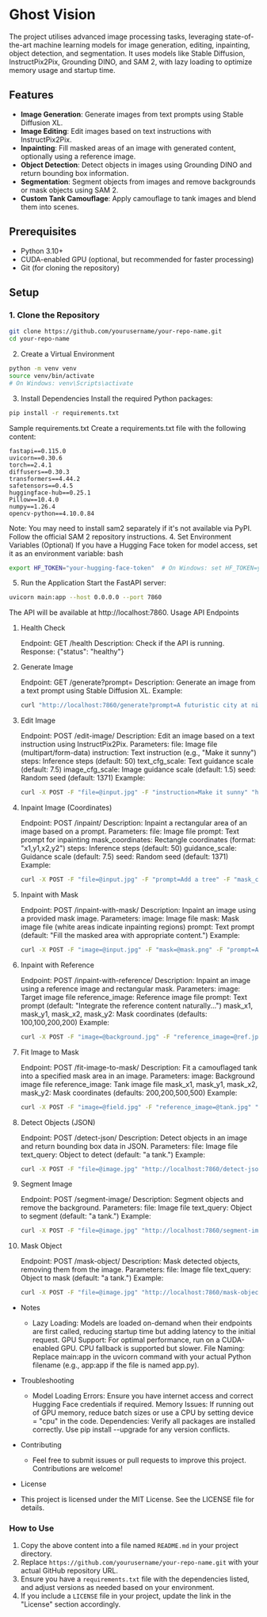 
# Ghost Vision 

The project utilises advanced image processing tasks, leveraging state-of-the-art machine learning models for image generation, editing, inpainting, object detection, and segmentation. It uses models like Stable Diffusion, InstructPix2Pix, Grounding DINO, and SAM 2, with lazy loading to optimize memory usage and startup time.

## Features
- **Image Generation**: Generate images from text prompts using Stable Diffusion XL.
- **Image Editing**: Edit images based on text instructions with InstructPix2Pix.
- **Inpainting**: Fill masked areas of an image with generated content, optionally using a reference image.
- **Object Detection**: Detect objects in images using Grounding DINO and return bounding box information.
- **Segmentation**: Segment objects from images and remove backgrounds or mask objects using SAM 2.
- **Custom Tank Camouflage**: Apply camouflage to tank images and blend them into scenes.

## Prerequisites
- Python 3.10+
- CUDA-enabled GPU (optional, but recommended for faster processing)
- Git (for cloning the repository)

## Setup

### 1. Clone the Repository
```bash
git clone https://github.com/yourusername/your-repo-name.git
cd your-repo-name
```
2. Create a Virtual Environment
```bash
python -m venv venv
source venv/bin/activate  
# On Windows: venv\Scripts\activate
```
3. Install Dependencies
Install the required Python packages:
```bash
pip install -r requirements.txt
```
Sample requirements.txt
Create a requirements.txt file with the following content:
```
fastapi==0.115.0
uvicorn==0.30.6
torch==2.4.1
diffusers==0.30.3
transformers==4.44.2
safetensors==0.4.5
huggingface-hub==0.25.1
Pillow==10.4.0
numpy==1.26.4
opencv-python==4.10.0.84
```

Note: You may need to install sam2 separately if it's not available via PyPI. Follow the official SAM 2 repository instructions.
4. Set Environment Variables (Optional)
If you have a Hugging Face token for model access, set it as an environment variable:
bash
```bash
export HF_TOKEN="your-hugging-face-token"  # On Windows: set HF_TOKEN=your-hugging-face-token
```
5. Run the Application
Start the FastAPI server:
```bash
uvicorn main:app --host 0.0.0.0 --port 7860
```
The API will be available at http://localhost:7860.
Usage
API Endpoints
1. Health Check

    Endpoint: GET /health
    Description: Check if the API is running.
    Response: {"status": "healthy"}

2. Generate Image

    Endpoint: GET /generate?prompt=<text>
    Description: Generate an image from a text prompt using Stable Diffusion XL.
    Example:
    ``` bash
    curl "http://localhost:7860/generate?prompt=A futuristic city at night" -o generated_image.png
    ```
3. Edit Image

    Endpoint: POST /edit-image/
    Description: Edit an image based on a text instruction using InstructPix2Pix.
    Parameters:
        file: Image file (multipart/form-data)
        instruction: Text instruction (e.g., "Make it sunny")
        steps: Inference steps (default: 50)
        text_cfg_scale: Text guidance scale (default: 7.5)
        image_cfg_scale: Image guidance scale (default: 1.5)
        seed: Random seed (default: 1371)
    Example:
    ```bash
    curl -X POST -F "file=@input.jpg" -F "instruction=Make it sunny" "http://localhost:7860/edit-image/" -o edited_image.png
    ```
4. Inpaint Image (Coordinates)

    Endpoint: POST /inpaint/
    Description: Inpaint a rectangular area of an image based on a prompt.
    Parameters:
        file: Image file
        prompt: Text prompt for inpainting
        mask_coordinates: Rectangle coordinates (format: "x1,y1,x2,y2")
        steps: Inference steps (default: 50)
        guidance_scale: Guidance scale (default: 7.5)
        seed: Random seed (default: 1371)
    Example:
    ```bash
    curl -X POST -F "file=@input.jpg" -F "prompt=Add a tree" -F "mask_coordinates=100,100,200,200" "http://localhost:7860/inpaint/" -o inpainted_image.png
    ```
5. Inpaint with Mask

    Endpoint: POST /inpaint-with-mask/
    Description: Inpaint an image using a provided mask image.
    Parameters:
        image: Image file
        mask: Mask image file (white areas indicate inpainting regions)
        prompt: Text prompt (default: "Fill the masked area with appropriate content.")
    Example:
    ```bash
    curl -X POST -F "image=@input.jpg" -F "mask=@mask.png" -F "prompt=Add a river" "http://localhost:7860/inpaint-with-mask/" -o inpainted_image.png
    ```
6. Inpaint with Reference

    Endpoint: POST /inpaint-with-reference/
    Description: Inpaint an image using a reference image and rectangular mask.
    Parameters:
        image: Target image file
        reference_image: Reference image file
        prompt: Text prompt (default: "Integrate the reference content naturally...")
        mask_x1, mask_y1, mask_x2, mask_y2: Mask coordinates (defaults: 100,100,200,200)
    Example:
    ```bash
    curl -X POST -F "image=@background.jpg" -F "reference_image=@ref.jpg" -F "mask_x1=100" -F "mask_y1=100" -F "mask_x2=200" -F "mask_y2=200" "http://localhost:7860/inpaint-with-reference/" -o result.png
    ```
7. Fit Image to Mask

    Endpoint: POST /fit-image-to-mask/
    Description: Fit a camouflaged tank into a specified mask area in an image.
    Parameters:
        image: Background image file
        reference_image: Tank image file
        mask_x1, mask_y1, mask_x2, mask_y2: Mask coordinates (defaults: 200,200,500,500)
    Example:
    ```bash
    curl -X POST -F "image=@field.jpg" -F "reference_image=@tank.jpg" "http://localhost:7860/fit-image-to-mask/" -o fitted_image.png
    ```
8. Detect Objects (JSON)

    Endpoint: POST /detect-json/
    Description: Detect objects in an image and return bounding box data in JSON.
    Parameters:
        file: Image file
        text_query: Object to detect (default: "a tank.")
    Example:
    ```bash
    curl -X POST -F "file=@image.jpg" "http://localhost:7860/detect-json/" -o detections.json
    ```
9. Segment Image

    Endpoint: POST /segment-image/
    Description: Segment objects and remove the background.
    Parameters:
        file: Image file
        text_query: Object to segment (default: "a tank.")
    Example:
    ```bash
    curl -X POST -F "file=@image.jpg" "http://localhost:7860/segment-image/" -o segmented_image.png
    ```
10. Mask Object

    Endpoint: POST /mask-object/
    Description: Mask detected objects, removing them from the image.
    Parameters:
        file: Image file
        text_query: Object to mask (default: "a tank.")
    Example:
    ```bash
    curl -X POST -F "file=@image.jpg" "http://localhost:7860/mask-object/" -o masked_image.png
    ```

- Notes
    - Lazy Loading: Models are loaded on-demand when their endpoints are first called, reducing startup time but adding latency to the initial request.
    GPU Support: For optimal performance, run on a CUDA-enabled GPU. CPU fallback is supported but slower.
    File Naming: Replace main:app in the uvicorn command with your actual Python filename (e.g., app:app if the file is named app.py).

- Troubleshooting
    - Model Loading Errors: Ensure you have internet access and correct Hugging Face credentials if required.
    Memory Issues: If running out of GPU memory, reduce batch sizes or use a CPU by setting device = "cpu" in the code.
    Dependencies: Verify all packages are installed correctly. Use pip install --upgrade <package> for any version conflicts.

- Contributing
    - Feel free to submit issues or pull requests to improve this project. Contributions are welcome!
- License
-   This project is licensed under the MIT License. See the LICENSE file for details.


### How to Use
1. Copy the above content into a file named `README.md` in your project directory.
2. Replace `https://github.com/yourusername/your-repo-name.git` with your actual GitHub repository URL.
3. Ensure you have a `requirements.txt` file with the dependencies listed, and adjust versions as needed based on your environment.
4. If you include a `LICENSE` file in your project, update the link in the "License" section accordingly.
